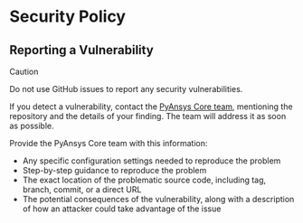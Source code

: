 <!--
Copyright (C) 2024 ANSYS, Inc. and/or its affiliates.
SPDX-License-Identifier: MIT


Permission is hereby granted, free of charge, to any person obtaining a copy
of this software and associated documentation files (the "Software"), to deal
in the Software without restriction, including without limitation the rights
to use, copy, modify, merge, publish, distribute, sublicense, and/or sell
copies of the Software, and to permit persons to whom the Software is
furnished to do so, subject to the following conditions:

The above copyright notice and this permission notice shall be included in all
copies or substantial portions of the Software.

THE SOFTWARE IS PROVIDED "AS IS", WITHOUT WARRANTY OF ANY KIND, EXPRESS OR
IMPLIED, INCLUDING BUT NOT LIMITED TO THE WARRANTIES OF MERCHANTABILITY,
FITNESS FOR A PARTICULAR PURPOSE AND NONINFRINGEMENT. IN NO EVENT SHALL THE
AUTHORS OR COPYRIGHT HOLDERS BE LIABLE FOR ANY CLAIM, DAMAGES OR OTHER
LIABILITY, WHETHER IN AN ACTION OF CONTRACT, TORT OR OTHERWISE, ARISING FROM,
OUT OF OR IN CONNECTION WITH THE SOFTWARE OR THE USE OR OTHER DEALINGS IN THE
SOFTWARE.
-->

# Security Policy

## Reporting a Vulnerability

> [!CAUTION]
> Do not use GitHub issues to report any security vulnerabilities.

If you detect a vulnerability, contact the [PyAnsys Core team](mailto:pyansys.core@ansys.com),
mentioning the repository and the details of your finding. The team will address it as soon as possible.

Provide the PyAnsys Core team with this information:

 - Any specific configuration settings needed to reproduce the problem
 - Step-by-step guidance to reproduce the problem
 - The exact location of the problematic source code, including tag, branch, commit, or a direct URL
 - The potential consequences of the vulnerability, along with a description of how an attacker could take advantage of the issue